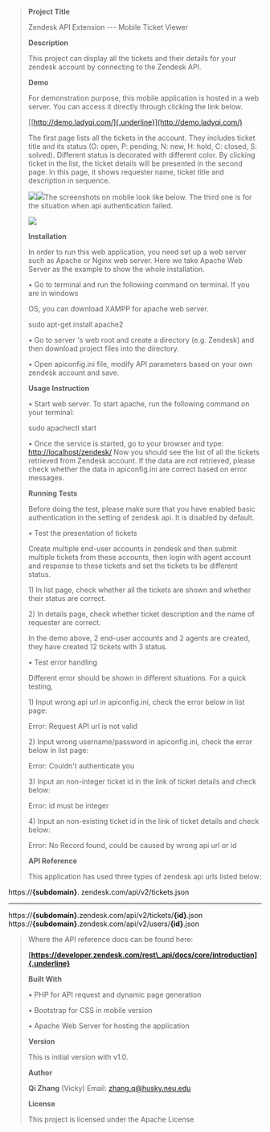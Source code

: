 > **Project Title**
>
> Zendesk API Extension --- Mobile Ticket Viewer
>
> **Description**
>
> This project can display all the tickets and their details for your
> zendesk account by connecting to the Zendesk API.
>
> **Demo**
>
> For demonstration purpose, this mobile application is hosted in a web
> server. You can access it directly through clicking the link below.
>
> [[http://demo.ladyqi.com/]{.underline}](http://demo.ladyqi.com/)
>
> The first page lists all the tickets in the account. They includes
> ticket title and its status (O: open, P: pending, N: new, H: hold, C:
> closed, S: solved). Different status is decorated with different
> color. By clicking ticket in the list, the ticket details will be
> presented in the second page. In this page, it shows requester name,
> ticket title and description in sequence.
>
> ![](media/image1.jpg)![](media/image2.jpg)The screenshots on mobile
> look like below. The third one is for the situation when api
> authentication failed.
>
> ![](media/image3.jpg)
>
> **Installation**
>
> In order to run this web application, you need set up a web server
> such as Apache or Nginx web server. Here we take Apache Web Server as
> the example to show the whole installation.
>
> • Go to terminal and run the following command on terminal. If you are
> in windows
>
> OS, you can download XAMPP for apache web server.
>
> sudo apt-get install apache2
>
> • Go to server 's web root and create a directory (e.g. Zendesk) and
> then download project files into the directory.
>
> • Open apiconfig.ini file, modify API parameters based on your own
> zendesk account and save.
>
> **Usage Instruction**
>
> • Start web server. To start apache, run the following command on your
> terminal:
>
> sudo apachectl start
>
> • Once the service is started, go to your browser and type:
> <http://localhost/zendesk/> Now you should see the list of all the
> tickets retrieved from Zendesk account. If the data are not retrieved,
> please check whether the data in apiconfig.ini are correct based on
> error messages.
>
> **Running Tests**
>
> Before doing the test, please make sure that you have enabled basic
> authentication in the setting of zendesk api. It is disabled by
> default.
>
> • Test the presentation of tickets
>
> Create multiple end-user accounts in zendesk and then submit multiple
> tickets from these accounts, then login with agent account and
> response to these tickets and set the tickets to be different status.
>
> 1\) In list page, check whether all the tickets are shown and whether
> their status are correct.
>
> 2\) In details page, check whether ticket description and the name of
> requester are correct.
>
> In the demo above, 2 end-user accounts and 2 agents are created, they
> have created 12 tickets with 3 status.
>
> • Test error handling
>
> Different error should be shown in different situations. For a quick
> testing,
>
> 1\) Input wrong api url in apiconfig.ini, check the error below in list
> page:
>
> Error: Request API url is not valid
>
> 2\) Input wrong username/password in apiconfig.ini, check the error below
> in list page:
>
> Error: Couldn't authenticate you
>
> 3\) Input an non-integer ticket id in the link of ticket details and
> check below:
>
> Error: id must be integer
>
> 4\) Input an non-existing ticket id in the link of ticket details and
> check below:
>
> Error: No Record found, could be caused by wrong api url or id
>
> **API Reference**
>
> This application has used three types of zendesk api urls listed
> below:

  https://**{**subdomain**}**.                                               zendesk.com/api/v2/tickets.json   
  -------------------------------------------------------------------------- --------------------------------- --
                                                                                                               
  https://**{**subdomain**}**.zendesk.com/api/v2/tickets/**{**id**}**.json                                     
  https://**{**subdomain**}**.zendesk.com/api/v2/users/**{**id**}**.json                                       

> Where the API reference docs can be found here:
>
> **[https://developer.zendesk.com/rest\_api/docs/core/introduction]{.underline}**
>
> **Built With**
>
> • PHP for API request and dynamic page generation
>
> • Bootstrap for CSS in mobile version
>
> • Apache Web Server for hosting the application
>
> **Version**
>
> This is initial version with v1.0.
>
> **Author**
>
> **Qi Zhang** (Vicky) Email: <zhang.q@husky.neu.edu>
>
> **License**
>
> This project is licensed under the Apache License
